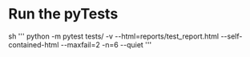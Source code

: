 # Run the pyTests
sh '''
python -m pytest tests/ -v --html=reports/test_report.html --self-contained-html --maxfail=2 -n=6 --quiet
'''
